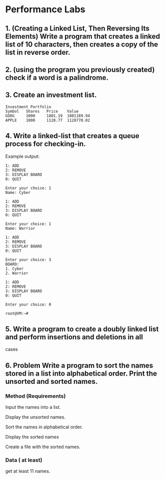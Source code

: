 # Performance Labs

## 1. (Creating a Linked List, Then Reversing Its Elements) Write a program that creates a linked list of 10 characters, then creates a copy of the list in reverse order.

## 2. (using the program you previously created) check if a word is a palindrome. 


## 3. Create an investment list.
```
Investment Portfolio
Symbol   Shares   Price    Value
GOOG     1000     1801.19  1801189.94
APPLE    1000     1128.77  1128770.02

```

## 4. Write a linked-list that creates a queue process for checking-in. 
   Example output: 
   
```
1: ADD
2: REMOVE
3: DISPLAY BOARD
0: QUIT

Enter your choice: 1
Name: Cyber

1: ADD
2: REMOVE
3: DISPLAY BOARD
0: QUIT

Enter your choice: 1
Name: Warrior

1: ADD
2: REMOVE
3: DISPLAY BOARD
0: QUIT

Enter your choice: 3
BOARD:
1. Cyber
2. Warrior

1: ADD
2: REMOVE
3: DISPLAY BOARD
0: QUIT

Enter your choice: 0

root@VM:~#

```

## 5. Write a program to create a doubly linked list and perform insertions and deletions in all
cases
## 6. Problem Write a program to sort the names stored in a list into alphabetical order. Print the unsorted and sorted names.

### Method (Requirements)

Input the names into a list.

Display the unsorted names.

Sort the names in alphabetical order.

Display the sorted names

Create a file with the sorted names.

### Data ( at least) 

get at least 11 names.

